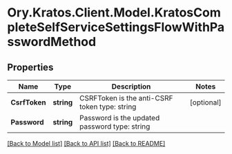 # Ory.Kratos.Client.Model.KratosCompleteSelfServiceSettingsFlowWithPasswordMethod
## Properties

Name | Type | Description | Notes
------------ | ------------- | ------------- | -------------
**CsrfToken** | **string** | CSRFToken is the anti-CSRF token  type: string | [optional] 
**Password** | **string** | Password is the updated password  type: string | 

[[Back to Model list]](../README.md#documentation-for-models) [[Back to API list]](../README.md#documentation-for-api-endpoints) [[Back to README]](../README.md)


